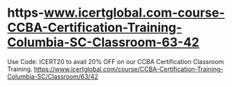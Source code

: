 # https-www.icertglobal.com-course-CCBA-Certification-Training-Columbia-SC-Classroom-63-42
Use Code: ICERT20 to avail 20% OFF on our CCBA Certification Classroom Training.          https://www.icertglobal.com/course/CCBA-Certification-Training-Columbia-SC/Classroom/63/42
